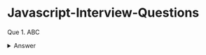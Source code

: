 # Javascript-Interview-Questions

Que 1. ABC

<details><summary>Answer</summary>
<p>

#### yes, even hidden code blocks!

```python
print("hello world!")
```

</p>
</details>

